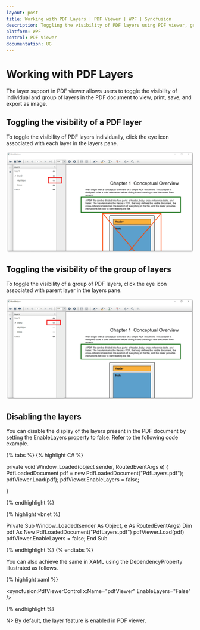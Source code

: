 ```yaml
---
layout: post
title: Working with PDF Layers | PDF Viewer | WPF | Syncfusion
description: Toggling the visibility of PDF layers using PDF viewer, grouping, saving, printing and exporting as images. 
platform: WPF
control: PDF Viewer
documentation: UG
---
```


# Working with PDF Layers

The layer support in PDF viewer allows users to toggle the visibility of individual and group of layers in the PDF document to view, print, save, and export as image.

## Toggling the visibility of a PDF layer

To toggle the visibility of PDF layers individually, click the eye icon associated with each layer in the layers pane. 

![Toggle the visibility of PDF layer in WPF PDFViewer](Layers_images/Layers_img1.png)

## Toggling the visibility of the group of layers

To toggle the visibility of a group of PDF layers, click the eye icon associated with parent layer in the layers pane.  

![Toggle the visibility of the group of layer in WPF PDFViewer](Layers_images/Layers_img2.png)

## Disabling the layers

You can disable the display of the layers present in the PDF document by setting the EnableLayers property to false. Refer to the following code example.

{% tabs %}
{% highlight C# %}

private void Window_Loaded(object sender, RoutedEventArgs e)
{
    PdfLoadedDocument pdf = new PdfLoadedDocument("PdfLayers.pdf");
    pdfViewer.Load(pdf);
    pdfViewer.EnableLayers = false;

}

{% endhighlight %}


{% highlight vbnet %}

Private Sub Window_Loaded(sender As Object, e As RoutedEventArgs)
    Dim pdf As New PdfLoadedDocument("PdfLayers.pdf")
    pdfViewer.Load(pdf) 
    pdfViewer.EnableLayers = false;
End Sub

{% endhighlight %}
{% endtabs %}


You can also achieve the same in XAML using the DependencyProperty illustrated as follows.


{% highlight xaml %}

<syncfusion:PdfViewerControl x:Name="pdfViewer" EnableLayers="False" />

{% endhighlight %}

N> By default, the layer feature is enabled in PDF viewer.